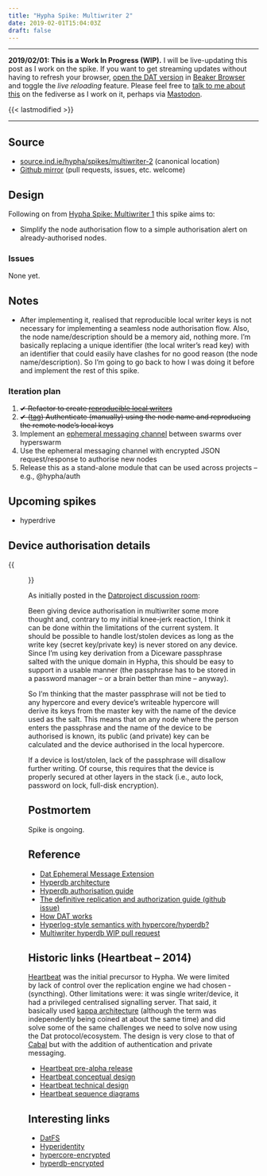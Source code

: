 ```yaml
---
title: "Hypha Spike: Multiwriter 2"
date: 2019-02-01T15:04:03Z
draft: false
---
```


---

__2019/02/01: This is a Work In Progress (WIP).__ I will be live-updating this post as I work on the spike. If you want to get streaming updates without having to refresh your browser, [open the DAT version](dat://ar.al/2019/02/01/hypha-spike-multiwriter-2/) in [Beaker Browser](https://beakerbrowser.com/) and toggle the _live reloading_ feature. Please feel free to [talk to me about this](https://mastodon.ar.al/@aral) on the fediverse as I work on it, perhaps via [Mastodon](https://joinmastodon.org).

{{< lastmodified >}}

---

## Source

  * [source.ind.ie/hypha/spikes/multiwriter-2](https://source.ind.ie/hypha/spikes/multiwriter-2) (canonical location)
  * [Github mirror](https://github.com/indie-mirror/hypha-spike-multiwriter-2) (pull requests, issues, etc. welcome)

## Design

Following on from [Hypha Spike: Multiwriter 1](/2019/01/22/hypha-spike-multiwriter-1) this spike aims to:

  * Simplify the node authorisation flow to a simple authorisation alert on already-authorised nodes.

### Issues

None yet.

## Notes

* After implementing it, realised that reproducible local writer keys is not necessary for implementing a seamless node authorisation flow. Also, the node name/description should be a memory aid, nothing more. I’m basically replacing a unique identifier (the local writer’s read key) with an identifier that could easily have clashes for no good reason (the node name/description). So I’m going to go back to how I was doing it before and implement the rest of this spike.

### Iteration plan

1. ~~✔ Refactor to create [reproducible local writers](https://github.com/mafintosh/hyperdb/issues/158)~~
2. ~~✔ ([tag](https://source.ind.ie/hypha/spikes/multiwriter-2/tags/manual-authentication-with-reproducible-local-writers)) Authenticate (manually) using the node name and reproducing the remote node’s local keys~~
3. Implement an [ephemeral messaging channel](https://github.com/beakerbrowser/dat-ephemeral-ext-msg) between swarms over hyperswarm
4. Use the ephemeral messaging channel with encrypted JSON request/response to authorise new nodes
5. Release this as a stand-alone module that can be used across projects – e.g., @hypha/auth

## Upcoming spikes

  * hyperdrive

## Device authorisation details

{{<figure src="multiwriter-key-derivation-whiteboard.jpeg" alt="Whiteboard sketch showing two regular nodes and the always-on node. The keys for the regular nodes are derived from the master key." caption="Whiteboard sketch: thoughts on device keys and authentication in Hypha">}}

As initially posted in the [Datproject discussion room](https://gitter.im/datproject/discussions?at=5c484da98318994524359c04):

Been giving device authorisation in multiwriter some more thought and, contrary to my initial knee-jerk reaction, I think it can be done within the limitations of the current system. It should be possible to handle lost/stolen devices as long as the write key (secret key/private key) is never stored on any device. Since I’m using key derivation from a Diceware passphrase salted with the unique domain in Hypha, this should be easy to support in a usable manner (the passphrase has to be stored in a password manager – or a brain better than mine ­– anyway).

So I’m thinking that the master passphrase will not be tied to any hypercore and every device’s writeable hypercore will derive its keys from the master key with the name of the device used as the salt. This means that on any node where the person enters the passphrase and the name of the device to be authorised is known, its public (and private) key can be calculated and the device authorised in the local hypercore.

If a device is lost/stolen, lack of the passphrase will disallow further writing. Of course, this requires that the device is properly secured at other layers in the stack (i.e., auto lock, password on lock, full-disk encryption).

## Postmortem

Spike is ongoing.

## Reference

  * [Dat Ephemeral Message Extension](https://github.com/beakerbrowser/dat-ephemeral-ext-msg)
  * [Hyperdb architecture](https://github.com/mafintosh/hyperdb/blob/master/ARCHITECTURE.md)
  * [Hyperdb authorisation guide](https://github.com/lachenmayer/hyperdb-authorization-guide)
  * [The definitive replication and authorization guide (github issue)](https://github.com/mafintosh/hyperdb/issues/153)
  * [How DAT works](https://datprotocol.github.io/how-dat-works)
  * [Hyperlog-style semantics with hypercore/hyperdb?](https://github.com/mafintosh/hyperdb/issues/58)
  * [Multiwriter hyperdb WIP pull request](https://github.com/mafintosh/hyperdrive/pull/204)

## Historic links (Heartbeat – 2014)

[Heartbeat](https://2017.ind.ie/heartbeat/) was the initial precursor to Hypha. We were limited by lack of control over the replication engine we had chosen ­(syncthing). Other limitations were: it was single writer/device, it had a privileged centralised signalling server. That said, it basically used [kappa architecture](http://ar.al/2018/12/15/kappa-architecture-workshop/) (although the term was independently being coined at about the same time) and did solve some of the same challenges we need to solve now using the Dat protocol/ecosystem. The design is very close to that of [Cabal](https://github.com/cabal-club/cabal) but with the addition of authentication and private messaging.

  * [Heartbeat pre-alpha release](https://forum.ind.ie/t/heartbeat-pre-alpha-release/740)
  * [Heartbeat conceptual design](https://forum.ind.ie/t/pre-alpha-conceptual-design/25)
  * [Heartbeat technical design](https://forum.ind.ie/t/pre-alpha-technical-design/42)
  * [Heartbeat sequence diagrams](https://forum.ind.ie/t/pre-alpha-core-sequence-diagrams/34)

## Interesting links

  * [DatFS](https://github.com/fsteff/DatFS)
  * [Hyperidentity](https://github.com/poga/hyperidentity)
  * [hypercore-encrypted](https://github.com/aral/hypercore-encrypted)
  * [hyperdb-encrypted](https://github.com/fsteff/hyperdb-encrypted)
